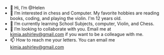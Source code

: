 - 👋 Hi, I’m @Helen
- 👀 I’m interested in chess and Computer. My favorite hobbies are reading books, coding, and playing the violin. I'm 12 years old.
- 🌱 I’m currently learning School Subjects, computer, Violin, and Chess.
- 💞️ I’m looking to collaborate with you. Email me at kimia.ashirley@gmail.com if you want to be a colleague with me.
- 📫 How to reach me your letters. You can email me kimia.ashirley@gmail.com
<!---
HelenAmeliaAndersen/HelenAmeliaAndersen is a ✨ special ✨ repository because its `README.md` (this file) appears on your GitHub profile.
You can click the Preview link to take a look at your changes.
--->
